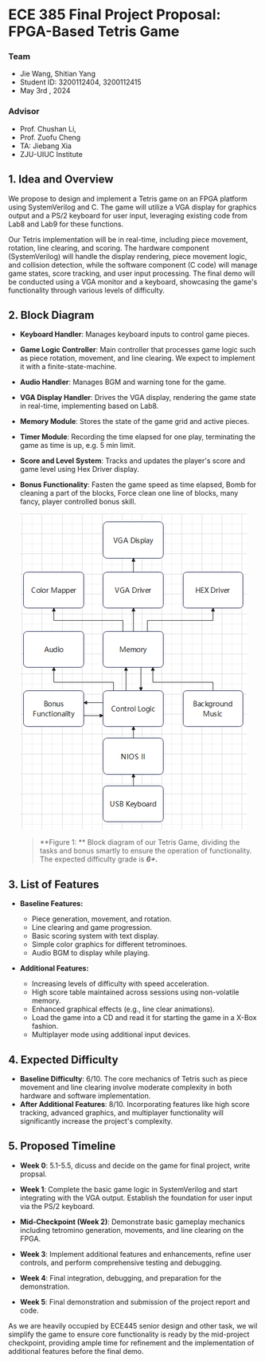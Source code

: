 # **ECE 385 Final Project Proposal: FPGA-Based Tetris Game**
### Team
-  Jie Wang,  Shitian Yang
- Student ID: 3200112404, 3200112415
- May 3rd , 2024


### Advisor
- Prof. Chushan Li, 
- Prof. Zuofu Cheng 
- TA: Jiebang Xia  
- ZJU-UIUC Institute




## **1. Idea and Overview**

We propose to design and implement a Tetris game on an FPGA platform using SystemVerilog and C. The game will utilize a VGA display for graphics output and a PS/2 keyboard for user input, leveraging existing code from Lab8 and Lab9 for these functions. 

Our Tetris implementation will be in real-time, including piece movement, rotation, line clearing, and scoring. The hardware component (SystemVerilog) will handle the display rendering, piece movement logic, and collision detection, while the software component (C code) will manage game states, score tracking, and user input processing. The final demo will be conducted using a VGA monitor and a keyboard, showcasing the game's functionality through various levels of difficulty.

## **2. Block Diagram**

- **Keyboard Handler**: Manages keyboard inputs to control game pieces.

- **Game Logic Controller**: Main controller that processes game logic such as piece rotation, movement, and line clearing. We expect to implement it with a finite-state-machine.

- **Audio Handler**: Manages BGM and warning tone for the game.

- **VGA Display Handler**: Drives the VGA display, rendering the game state in real-time, implementing based on Lab8. 

- **Memory Module**: Stores the state of the game grid and active pieces.

- **Timer Module**: Recording the time elapsed for one play, terminating the game as time is up, e.g. 5 min limit.

- **Score and Level System**: Tracks and updates the player's score and game level using Hex Driver display. 

- **Bonus Functionality**: Fasten the game speed as time elapsed, Bomb for cleaning a part of the blocks, Force clean one line of blocks, many fancy, player controlled bonus skill. 

  ![Blockdiagram](./proposal_block_diagram.png)

  > **Figure 1: ** Block diagram of our Tetris Game, dividing the tasks and bonus smartly to ensure the operation of functionality. The expected difficulty grade is ***6+.*** 

## **3. List of Features**

- **Baseline Features:**
  - Piece generation, movement, and rotation.
  - Line clearing and game progression.
  - Basic scoring system with text display.
  - Simple color graphics for different tetrominoes.
  - Audio BGM to display while playing.

- **Additional Features:**
  - Increasing levels of difficulty with speed acceleration.
  - High score table maintained across sessions using non-volatile memory.
  - Enhanced graphical effects (e.g., line clear animations).
  - Load the game into a CD and read it for starting the game in a X-Box fashion. 
  - Multiplayer mode using additional input devices.

## **4. Expected Difficulty**

- **Baseline Difficulty**: 6/10. The core mechanics of Tetris such as piece movement and line clearing involve moderate complexity in both hardware and software implementation.
- **After Additional Features**: 8/10. Incorporating features like high score tracking, advanced graphics, and multiplayer functionality will significantly increase the project's complexity.

## **5. Proposed Timeline**

- **Week 0**: 5.1-5.5, dicuss and decide on the game for final project, write propsal. 

- **Week 1**: Complete the basic game logic in SystemVerilog and start integrating with the VGA output. Establish the foundation for user input via the PS/2 keyboard.
- **Mid-Checkpoint (Week 2)**: Demonstrate basic gameplay mechanics including tetromino generation, movements, and line clearing on the FPGA.
- **Week 3**: Implement additional features and enhancements, refine user controls, and perform comprehensive testing and debugging.
- **Week 4**: Final integration, debugging, and preparation for the demonstration.
- **Week 5**: Final demonstration and submission of the project report and code.

As we are heavily occupied by ECE445 senior design and other task, we wil simplify the game to ensure core functionality is ready by the mid-project checkpoint, providing ample time for refinement and the implementation of additional features before the final demo.